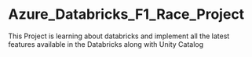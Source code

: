 # Azure_Databricks_F1_Race_Project
This Project is learning about databricks and implement all the latest features available in the Databricks along with Unity Catalog
